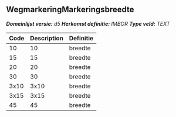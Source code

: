 ﻿## WegmarkeringMarkeringsbreedte

*__Domeinlijst versie:__ d5*
*__Herkomst definitie:__ IMBOR*
*__Type veld:__ TEXT*

|__Code__ |__Description__ |__Definitie__	|
|	---	|	---	|   ---	| 
| 10 | 10 | breedte |
| 15 | 15 | breedte |
| 20 | 20 | breedte |
| 30 | 30 | breedte |
| 3x10 | 3x10 | breedte |
| 3x15 | 3x15 | breedte |
| 45 | 45 | breedte |
